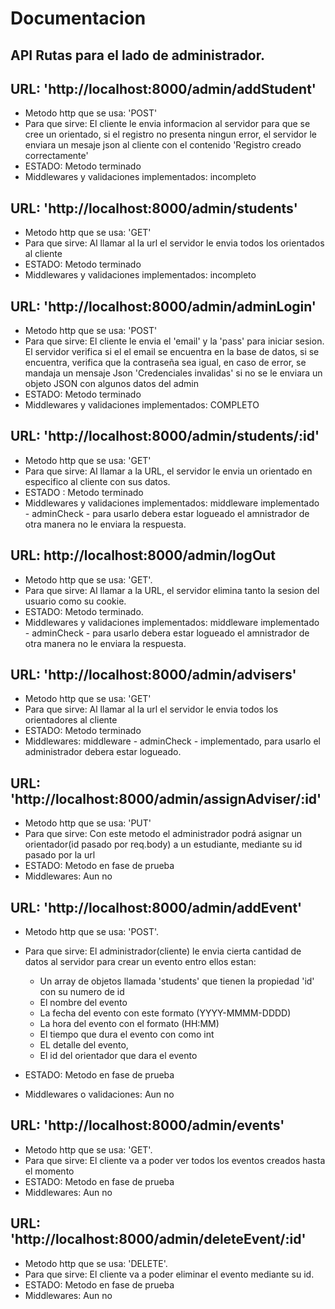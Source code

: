 # Documentacion 

## API Rutas para el lado de administrador.

## URL: 'http://localhost:8000/admin/addStudent'
- Metodo http que se usa: 'POST'
- Para que sirve: El cliente le envia informacion al servidor para que se cree un orientado, si el registro no presenta ningun error, el servidor le enviara un mesaje json al cliente con el contenido 'Registro creado correctamente'
- ESTADO: Metodo terminado
- Middlewares y validaciones implementados: incompleto

## URL: 'http://localhost:8000/admin/students'
- Metodo http que se usa: 'GET'
- Para que sirve: Al llamar al la url el servidor le envia todos los orientados al cliente
- ESTADO: Metodo terminado
- Middlewares y validaciones implementados: incompleto

## URL: 'http://localhost:8000/admin/adminLogin'
- Metodo http que se usa: 'POST'
- Para que sirve: El cliente le envia el 'email' y la 'pass' para iniciar sesion. El servidor verifica si el el email se encuentra en la base de datos, si se encuentra, verifica que la contraseña sea igual, en caso de error, se mandaja un mensaje Json 'Credenciales invalidas' si no se le enviara un objeto JSON con algunos datos del admin
- ESTADO: Metodo terminado
- Middlewares y validaciones implementados: COMPLETO

## URL: 'http://localhost:8000/admin/students/:id'
- Metodo http que se usa: 'GET'
- Para que sirve: Al llamar a la URL, el servidor le envia un orientado en especifico al cliente con sus datos.
- ESTADO : Metodo terminado
- Middlewares y validaciones implementados: middleware implementado - adminCheck - para usarlo debera estar logueado el amnistrador de otra manera no le enviara la respuesta.

## URL: http://localhost:8000/admin/logOut
- Metodo http que se usa: 'GET'.
- Para que sirve: Al llamar a la URL, el servidor elimina tanto la sesion del usuario como su cookie.
- ESTADO: Metodo terminado.
- Middlewares y validaciones implementados: middleware implementado - adminCheck - para usarlo debera estar logueado el amnistrador de otra manera no le enviara la respuesta.

## URL: 'http://localhost:8000/admin/advisers'
- Metodo http que se usa: 'GET'
- Para que sirve: Al llamar al la url el servidor le envia todos los orientadores al cliente
- ESTADO: Metodo terminado
- Middlewares: middleware - adminCheck - implementado, para usarlo el administrador debera estar logueado.

## URL: 'http://localhost:8000/admin/assignAdviser/:id'
- Metodo http que se usa: 'PUT'
- Para que sirve: Con este metodo el administrador podrá asignar un orientador(id pasado por req.body) a un estudiante, mediante su id pasado por la url
- ESTADO: Metodo en fase de prueba
- Middlewares: Aun no 

## URL: 'http://localhost:8000/admin/addEvent'
- Metodo http que se usa: 'POST'.
- Para que sirve: El administrador(cliente) le envia cierta cantidad de datos al servidor para crear un evento entro ellos estan:
    - Un array de objetos llamada 'students' que tienen la propiedad 'id' con su numero de id
    - El nombre del evento
    - La fecha del evento con este formato (YYYY-MMMM-DDDD)
    - La hora del evento con el formato (HH:MM)
    - El tiempo que dura el evento con como int
    - EL detalle del evento,
    - El id del orientador que dara el evento

- ESTADO: Metodo en fase de prueba
- Middlewares o validaciones: Aun no
## URL: 'http://localhost:8000/admin/events'
- Metodo http que se usa: 'GET'.
- Para que sirve: El cliente va a poder ver todos los eventos creados hasta el momento
- ESTADO: Metodo en fase de prueba
- Middlewares: Aun no

## URL: 'http://localhost:8000/admin/deleteEvent/:id'
- Metodo http que se usa: 'DELETE'.
- Para que sirve: El cliente va a poder eliminar el evento mediante su id.
- ESTADO: Metodo en fase de prueba
- Middlewares: Aun no
